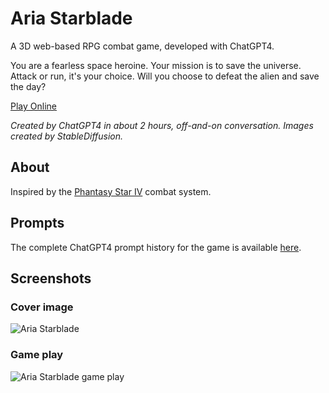 Aria Starblade
==============

A 3D web-based RPG combat game, developed with ChatGPT4.

You are a fearless space heroine. Your mission is to save the universe. Attack or run, it's your choice. Will you choose to defeat the alien and save the day?

[Play Online](https://aria-starblade.primaryobjects.repl.co/)

*Created by ChatGPT4 in about 2 hours, off-and-on conversation. Images created by StableDiffusion.*

## About

Inspired by the [Phantasy Star IV](https://www.bing.com/images/search?q=phantasy+star+iv+combat) combat system.

## Prompts

The complete ChatGPT4 prompt history for the game is available [here](prompt.txt).

## Screenshots

### Cover image

![Aria Starblade](images/player.jpg)

### Game play

![Aria Starblade game play](screenshots/screenshot.gif)
